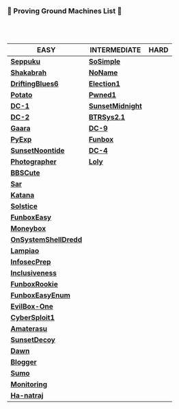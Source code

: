 ### 🌟 Proving Ground Machines List 🌟

<br/>
<br/>

EASY | INTERMEDIATE | HARD
--- | --- | ---
[**Seppuku**](https://github.com/bhaveshharmalkar/CTF-Writeups/blob/main/Proving%20Ground/Easy/Seppuku.pdf) | [**SoSimple**](https://github.com/bhaveshharmalkar/CTF-Writeups/blob/main/Proving%20Ground/Medium/SoSimple.pdf) |
[**Shakabrah**](https://github.com/bhaveshharmalkar/CTF-Writeups/blob/main/Proving%20Ground/Easy/Shakabrah.pdf) | [**NoName**](https://github.com/bhaveshharmalkar/CTF-Writeups/blob/main/Proving%20Ground/Medium/NoName.pdf) |
[**DriftingBlues6**](https://github.com/bhaveshharmalkar/CTF-Writeups/blob/main/Proving%20Ground/Easy/Driftingblues6.pdf) | [**Election1**](https://github.com/bhaveshharmalkar/CTF-Writeups/blob/main/Proving%20Ground/Medium/Election1.pdf) |
[**Potato**](https://github.com/bhaveshharmalkar/CTF-Writeups/blob/main/Proving%20Ground/Easy/Potato.pdf) | [**Pwned1**](https://github.com/bhaveshharmalkar/CTF-Writeups/blob/main/Proving%20Ground/Medium/Pwned1.pdf) |
[**DC-1**](https://github.com/bhaveshharmalkar/CTF-Writeups/blob/main/Proving%20Ground/Easy/DC-1.pdf) | [**SunsetMidnight**](https://github.com/bhaveshharmalkar/CTF-Writeups/blob/main/Proving%20Ground/Medium/SunsetMidnight.pdf) |
[**DC-2**](https://github.com/bhaveshharmalkar/CTF-Writeups/blob/main/Proving%20Ground/Easy/DC-2.pdf) | [**BTRSys2.1**](https://github.com/bhaveshharmalkar/CTF-Writeups/blob/main/Proving%20Ground/Medium/BTRSys2.1.pdf) |
[**Gaara**](https://github.com/bhaveshharmalkar/CTF-Writeups/blob/main/Proving%20Ground/Easy/Gaara.pdf) | [**DC-9**](https://github.com/bhaveshharmalkar/CTF-Writeups/blob/main/Proving%20Ground/Medium/DC-9.pdf) |
[**PyExp**](https://github.com/bhaveshharmalkar/CTF-Writeups/blob/main/Proving%20Ground/Easy/Pyexp.pdf) | [**Funbox**](https://github.com/bhaveshharmalkar/CTF-Writeups/blob/main/Proving%20Ground/Medium/Funbox.pdf) |
[**SunsetNoontide**](https://github.com/bhaveshharmalkar/CTF-Writeups/blob/main/Proving%20Ground/Easy/SunsetNoontide.pdf) | [**DC-4**](https://github.com/bhaveshharmalkar/CTF-Writeups/blob/main/Proving%20Ground/Medium/DC-4.pdf) |
[**Photographer**](https://github.com/bhaveshharmalkar/CTF-Writeups/blob/main/Proving%20Ground/Easy/Photographer.pdf) | [**Loly**](https://github.com/bhaveshharmalkar/CTF-Writeups/blob/main/Proving%20Ground/Medium/Loly.pdf) |
[**BBSCute**](https://github.com/bhaveshharmalkar/CTF-Writeups/blob/main/Proving%20Ground/Easy/BBSCute.pdf) | |
[**Sar**](https://github.com/bhaveshharmalkar/CTF-Writeups/blob/main/Proving%20Ground/Easy/Sar.pdf) | |
[**Katana**](https://github.com/bhaveshharmalkar/CTF-Writeups/blob/main/Proving%20Ground/Easy/Katana.pdf) | |
[**Solstice**](https://github.com/bhaveshharmalkar/CTF-Writeups/blob/main/Proving%20Ground/Easy/Solstice.pdf) | |
[**FunboxEasy**](https://github.com/bhaveshharmalkar/CTF-Writeups/blob/main/Proving%20Ground/Easy/FunboxEasy.pdf) | |
[**Moneybox**](https://github.com/bhaveshharmalkar/CTF-Writeups/blob/main/Proving%20Ground/Easy/Moneybox.pdf) | |
[**OnSystemShellDredd**](https://github.com/bhaveshharmalkar/CTF-Writeups/blob/main/Proving%20Ground/Easy/OnSystemShellDredd.pdf) | |
[**Lampiao**](https://github.com/bhaveshharmalkar/CTF-Writeups/blob/main/Proving%20Ground/Easy/Lampiao.pdf) | |
[**InfosecPrep**](https://github.com/bhaveshharmalkar/CTF-Writeups/blob/main/Proving%20Ground/Easy/InfosecPrep.pdf) | |
[**Inclusiveness**](https://github.com/bhaveshharmalkar/CTF-Writeups/blob/main/Proving%20Ground/Easy/Inclusiveness.pdf) | |
[**FunboxRookie**](https://github.com/bhaveshharmalkar/CTF-Writeups/blob/main/Proving%20Ground/Easy/FunboxRookie.pdf) | |
[**FunboxEasyEnum**](https://github.com/bhaveshharmalkar/CTF-Writeups/blob/main/Proving%20Ground/Easy/FunboxEasyEnum.pdf) | |
[**EvilBox-One**](https://github.com/bhaveshharmalkar/CTF-Writeups/blob/main/Proving%20Ground/Easy/EvilBox-One.pdf) | |
[**CyberSploit1**](https://github.com/bhaveshharmalkar/CTF-Writeups/blob/main/Proving%20Ground/Easy/CyberSploit1.pdf) | |
[**Amaterasu**](https://github.com/bhaveshharmalkar/CTF-Writeups/blob/main/Proving%20Ground/Easy/Amaterasu.pdf) | |
[**SunsetDecoy**](https://github.com/bhaveshharmalkar/CTF-Writeups/blob/main/Proving%20Ground/Easy/SunsetDecoy.pdf) | |
[**Dawn**](https://github.com/bhaveshharmalkar/CTF-Writeups/blob/main/Proving%20Ground/Easy/Dawn.pdf) | |
[**Blogger**](https://github.com/bhaveshharmalkar/CTF-Writeups/blob/main/Proving%20Ground/Easy/Blogger.pdf) | |
[**Sumo**](https://github.com/bhaveshharmalkar/CTF-Writeups/blob/main/Proving%20Ground/Easy/Sumo.pdf) | |
[**Monitoring**](https://github.com/bhaveshharmalkar/CTF-Writeups/blob/main/Proving%20Ground/Easy/Monitoring.pdf) | |
[**Ha-natraj**](https://github.com/bhaveshharmalkar/CTF-Writeups/blob/main/Proving%20Ground/Easy/Ha-natraj.pdf) | |
